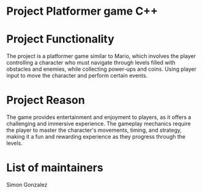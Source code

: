 # Project Platformer game C++

# Project Functionality
The project is a platformer game similar to Mario, which involves the player controlling a character who must navigate through levels filled with obstacles and enemies, while collecting power-ups and coins. Using player input to move the character and perform certain events.


# Project Reason
The game provides entertainment and enjoyment to players, as it offers a challenging and immersive experience. The gameplay mechanics require the player to master the character's movements, timing, and strategy, making it a fun and rewarding experience as they progress through the levels.


# List of maintainers
Simon Gonzalez
